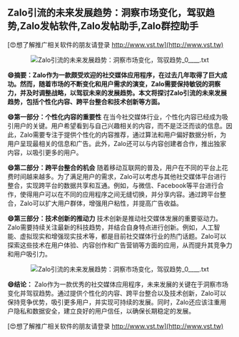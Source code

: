 ## **Zalo引流的未来发展趋势：洞察市场变化，驾驭趋势,Zalo发帖软件,Zalo发帖助手,Zalo群控助手**

[😍想了解推广相关软件的朋友请登录 http://www.vst.tw](http://www.vst.tw)

 <center><img src="https://vst.tw/MP4/tuiguang/png/0.png" alt="Zalo引流的未来发展趋势：洞察市场变化，驾驭趋势_0____.txt"></center>

**😄摘要：Zalo作为一款颇受欢迎的社交媒体应用程序，在过去几年取得了巨大成功。然而，随着市场的不断变化和用户需求的演变，Zalo需要保持敏锐的洞察力，并及时调整战略，以驾驭未来的发展趋势。本文将探讨Zalo引流的未来发展趋势，包括个性化内容、跨平台整合和技术创新等方面。**

**😄第一部分：个性化内容的重要性**
在当今社交媒体行业，个性化内容已经成为吸引用户的关键。用户希望看到与自己兴趣相关的内容，而不是泛泛而谈的信息。因此，Zalo需要专注于提供个性化的内容推荐，通过算法和用户偏好数据分析，为用户呈现最相关的信息和广告。此外，Zalo还可以与内容创建者合作，推出独家内容，以吸引更多的用户。

**😄第二部分：跨平台整合的机会**
随着移动互联网的普及，用户在不同的平台上花费时间越来越多。为了满足用户的需求，Zalo可以考虑与其他社交媒体平台进行整合，实现跨平台的数据共享和互通。例如，与微信、Facebook等平台进行合作，使得用户可以在不同的应用程序之间无缝切换，并分享内容。通过跨平台整合，Zalo可以扩大用户群体，增强用户粘性，并提高广告收益。

**😄第三部分：技术创新的推动力**
技术创新是推动社交媒体发展的重要驱动力。Zalo需要持续关注最新的科技趋势，并结合自身特点进行创新。例如，人工智能、虚拟现实和增强现实技术等，都是目前社交媒体行业的热门话题。Zalo可以探索这些技术在用户体验、内容创作和广告营销等方面的应用，从而提升其竞争力和用户吸引力。

 <center><img src="https://vst.tw/MP4/tuiguang/png/0.png" alt="Zalo引流的未来发展趋势：洞察市场变化，驾驭趋势_0____.txt"></center>

**😄结论：**
Zalo作为一款优秀的社交媒体应用程序，未来发展的关键在于洞察市场变化并驾驭趋势。通过提供个性化的内容、跨平台整合以及技术创新，Zalo可以保持竞争优势，吸引更多用户，并实现可持续的发展。同时，Zalo还应该注重用户隐私和数据安全，建立良好的用户信任，以确保长期稳定的发展。

[😍想了解推广相关软件的朋友请登录 http://www.vst.tw](http://www.vst.tw)



